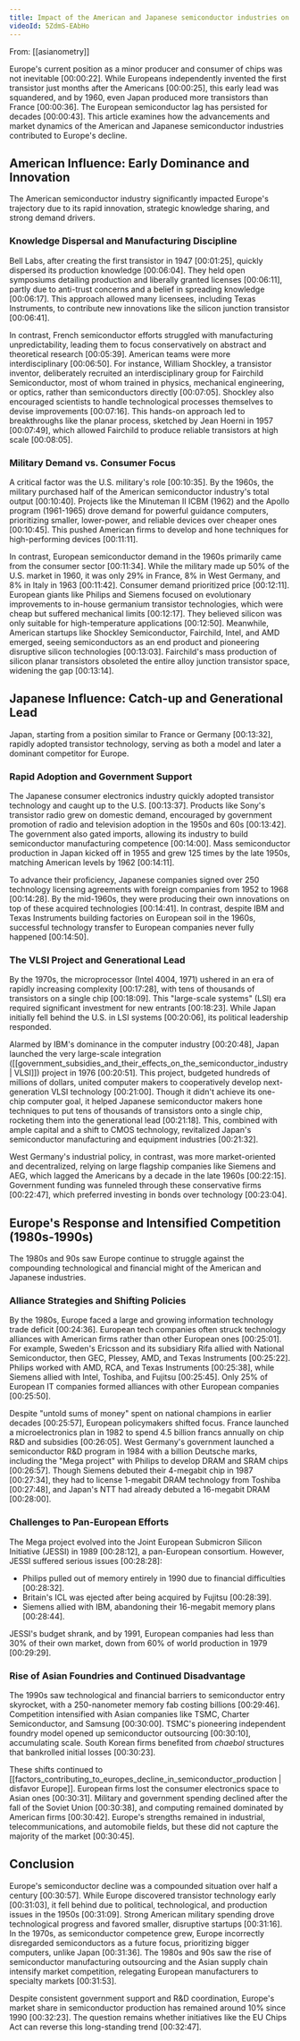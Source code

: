 ```yaml
---
title: Impact of the American and Japanese semiconductor industries on Europe
videoId: 5ZdmS-EAbHo
---
```


From: [[asianometry]] <br/> 

Europe's current position as a minor producer and consumer of chips was not inevitable <a class="yt-timestamp" data-t="00:00:22">[00:00:22]</a>. While Europeans independently invented the first transistor just months after the Americans <a class="yt-timestamp" data-t="00:00:25">[00:00:25]</a>, this early lead was squandered, and by 1960, even Japan produced more transistors than France <a class="yt-timestamp" data-t="00:00:36">[00:00:36]</a>. The European semiconductor lag has persisted for decades <a class="yt-timestamp" data-t="00:00:43">[00:00:43]</a>. This article examines how the advancements and market dynamics of the American and Japanese semiconductor industries contributed to Europe's decline.

## American Influence: Early Dominance and Innovation

The American semiconductor industry significantly impacted Europe's trajectory due to its rapid innovation, strategic knowledge sharing, and strong demand drivers.

### Knowledge Dispersal and Manufacturing Discipline
Bell Labs, after creating the first transistor in 1947 <a class="yt-timestamp" data-t="00:01:25">[00:01:25]</a>, quickly dispersed its production knowledge <a class="yt-timestamp" data-t="00:06:04">[00:06:04]</a>. They held open symposiums detailing production and liberally granted licenses <a class="yt-timestamp" data-t="00:06:11">[00:06:11]</a>, partly due to anti-trust concerns and a belief in spreading knowledge <a class="yt-timestamp" data-t="00:06:17">[00:06:17]</a>. This approach allowed many licensees, including Texas Instruments, to contribute new innovations like the silicon junction transistor <a class="yt-timestamp" data-t="00:06:41">[00:06:41]</a>.

In contrast, French semiconductor efforts struggled with manufacturing unpredictability, leading them to focus conservatively on abstract and theoretical research <a class="yt-timestamp" data-t="00:05:39">[00:05:39]</a>. American teams were more interdisciplinary <a class="yt-timestamp" data-t="00:06:50">[00:06:50]</a>. For instance, William Shockley, a transistor inventor, deliberately recruited an interdisciplinary group for Fairchild Semiconductor, most of whom trained in physics, mechanical engineering, or optics, rather than semiconductors directly <a class="yt-timestamp" data-t="00:07:05">[00:07:05]</a>. Shockley also encouraged scientists to handle technological processes themselves to devise improvements <a class="yt-timestamp" data-t="00:07:16">[00:07:16]</a>. This hands-on approach led to breakthroughs like the planar process, sketched by Jean Hoerni in 1957 <a class="yt-timestamp" data-t="00:07:49">[00:07:49]</a>, which allowed Fairchild to produce reliable transistors at high scale <a class="yt-timestamp" data-t="00:08:05">[00:08:05]</a>.

### Military Demand vs. Consumer Focus
A critical factor was the U.S. military's role <a class="yt-timestamp" data-t="00:10:35">[00:10:35]</a>. By the 1960s, the military purchased half of the American semiconductor industry's total output <a class="yt-timestamp" data-t="00:10:40">[00:10:40]</a>. Projects like the Minuteman II ICBM (1962) and the Apollo program (1961-1965) drove demand for powerful guidance computers, prioritizing smaller, lower-power, and reliable devices over cheaper ones <a class="yt-timestamp" data-t="00:10:45">[00:10:45]</a>. This pushed American firms to develop and hone techniques for high-performing devices <a class="yt-timestamp" data-t="00:11:11">[00:11:11]</a>.

In contrast, European semiconductor demand in the 1960s primarily came from the consumer sector <a class="yt-timestamp" data-t="00:11:34">[00:11:34]</a>. While the military made up 50% of the U.S. market in 1960, it was only 29% in France, 8% in West Germany, and 8% in Italy in 1963 <a class="yt-timestamp" data-t="00:11:42">[00:11:42]</a>. Consumer demand prioritized price <a class="yt-timestamp" data-t="00:12:11">[00:12:11]</a>. European giants like Philips and Siemens focused on evolutionary improvements to in-house germanium transistor technologies, which were cheap but suffered mechanical limits <a class="yt-timestamp" data-t="00:12:17">[00:12:17]</a>. They believed silicon was only suitable for high-temperature applications <a class="yt-timestamp" data-t="00:12:50">[00:12:50]</a>. Meanwhile, American startups like Shockley Semiconductor, Fairchild, Intel, and AMD emerged, seeing semiconductors as an end product and pioneering disruptive silicon technologies <a class="yt-timestamp" data-t="00:13:03">[00:13:03]</a>. Fairchild's mass production of silicon planar transistors obsoleted the entire alloy junction transistor space, widening the gap <a class="yt-timestamp" data-t="00:13:14">[00:13:14]</a>.

## Japanese Influence: Catch-up and Generational Lead

Japan, starting from a position similar to France or Germany <a class="yt-timestamp" data-t="00:13:32">[00:13:32]</a>, rapidly adopted transistor technology, serving as both a model and later a dominant competitor for Europe.

### Rapid Adoption and Government Support
The Japanese consumer electronics industry quickly adopted transistor technology and caught up to the U.S. <a class="yt-timestamp" data-t="00:13:37">[00:13:37]</a>. Products like Sony's transistor radio grew on domestic demand, encouraged by government promotion of radio and television adoption in the 1950s and 60s <a class="yt-timestamp" data-t="00:13:42">[00:13:42]</a>. The government also gated imports, allowing its industry to build semiconductor manufacturing competence <a class="yt-timestamp" data-t="00:14:00">[00:14:00]</a>. Mass semiconductor production in Japan kicked off in 1955 and grew 125 times by the late 1950s, matching American levels by 1962 <a class="yt-timestamp" data-t="00:14:11">[00:14:11]</a>.

To advance their proficiency, Japanese companies signed over 250 technology licensing agreements with foreign companies from 1952 to 1968 <a class="yt-timestamp" data-t="00:14:28">[00:14:28]</a>. By the mid-1960s, they were producing their own innovations on top of these acquired technologies <a class="yt-timestamp" data-t="00:14:41">[00:14:41]</a>. In contrast, despite IBM and Texas Instruments building factories on European soil in the 1960s, successful technology transfer to European companies never fully happened <a class="yt-timestamp" data-t="00:14:50">[00:14:50]</a>.

### The VLSI Project and Generational Lead
By the 1970s, the microprocessor (Intel 4004, 1971) ushered in an era of rapidly increasing complexity <a class="yt-timestamp" data-t="00:17:28">[00:17:28]</a>, with tens of thousands of transistors on a single chip <a class="yt-timestamp" data-t="00:18:09">[00:18:09]</a>. This "large-scale systems" (LSI) era required significant investment for new entrants <a class="yt-timestamp" data-t="00:18:23">[00:18:23]</a>. While Japan initially fell behind the U.S. in LSI systems <a class="yt-timestamp" data-t="00:20:06">[00:20:06]</a>, its political leadership responded.

Alarmed by IBM's dominance in the computer industry <a class="yt-timestamp" data-t="00:20:48">[00:20:48]</a>, Japan launched the very large-scale integration ([[government_subsidies_and_their_effects_on_the_semiconductor_industry | VLSI]]) project in 1976 <a class="yt-timestamp" data-t="00:20:51">[00:20:51]</a>. This project, budgeted hundreds of millions of dollars, united computer makers to cooperatively develop next-generation VLSI technology <a class="yt-timestamp" data-t="00:21:00">[00:21:00]</a>. Though it didn't achieve its one-chip computer goal, it helped Japanese semiconductor makers hone techniques to put tens of thousands of transistors onto a single chip, rocketing them into the generational lead <a class="yt-timestamp" data-t="00:21:18">[00:21:18]</a>. This, combined with ample capital and a shift to CMOS technology, revitalized Japan's semiconductor manufacturing and equipment industries <a class="yt-timestamp" data-t="00:21:32">[00:21:32]</a>.

West Germany's industrial policy, in contrast, was more market-oriented and decentralized, relying on large flagship companies like Siemens and AEG, which lagged the Americans by a decade in the late 1960s <a class="yt-timestamp" data-t="00:22:15">[00:22:15]</a>. Government funding was funneled through these conservative firms <a class="yt-timestamp" data-t="00:22:47">[00:22:47]</a>, which preferred investing in bonds over technology <a class="yt-timestamp" data-t="00:23:04">[00:23:04]</a>.

## Europe's Response and Intensified Competition (1980s-1990s)

The 1980s and 90s saw Europe continue to struggle against the compounding technological and financial might of the American and Japanese industries.

### Alliance Strategies and Shifting Policies
By the 1980s, Europe faced a large and growing information technology trade deficit <a class="yt-timestamp" data-t="00:24:36">[00:24:36]</a>. European tech companies often struck technology alliances with American firms rather than other European ones <a class="yt-timestamp" data-t="00:25:01">[00:25:01]</a>. For example, Sweden's Ericsson and its subsidiary Rifa allied with National Semiconductor, then GEC, Plessey, AMD, and Texas Instruments <a class="yt-timestamp" data-t="00:25:22">[00:25:22]</a>. Philips worked with AMD, RCA, and Texas Instruments <a class="yt-timestamp" data-t="00:25:38">[00:25:38]</a>, while Siemens allied with Intel, Toshiba, and Fujitsu <a class="yt-timestamp" data-t="00:25:45">[00:25:45]</a>. Only 25% of European IT companies formed alliances with other European companies <a class="yt-timestamp" data-t="00:25:50">[00:25:50]</a>.

Despite "untold sums of money" spent on national champions in earlier decades <a class="yt-timestamp" data-t="00:25:57">[00:25:57]</a>, European policymakers shifted focus. France launched a microelectronics plan in 1982 to spend 4.5 billion francs annually on chip R&D and subsidies <a class="yt-timestamp" data-t="00:26:05">[00:26:05]</a>. West Germany's government launched a semiconductor R&D program in 1984 with a billion Deutsche marks, including the "Mega project" with Philips to develop DRAM and SRAM chips <a class="yt-timestamp" data-t="00:26:57">[00:26:57]</a>. Though Siemens debuted their 4-megabit chip in 1987 <a class="yt-timestamp" data-t="00:27:34">[00:27:34]</a>, they had to license 1-megabit DRAM technology from Toshiba <a class="yt-timestamp" data-t="00:27:48">[00:27:48]</a>, and Japan's NTT had already debuted a 16-megabit DRAM <a class="yt-timestamp" data-t="00:28:00">[00:28:00]</a>.

### Challenges to Pan-European Efforts
The Mega project evolved into the Joint European Submicron Silicon Initiative (JESSI) in 1989 <a class="yt-timestamp" data-t="00:28:12">[00:28:12]</a>, a pan-European consortium. However, JESSI suffered serious issues <a class="yt-timestamp" data-t="00:28:28">[00:28:28]</a>:
*   Philips pulled out of memory entirely in 1990 due to financial difficulties <a class="yt-timestamp" data-t="00:28:32">[00:28:32]</a>.
*   Britain's ICL was ejected after being acquired by Fujitsu <a class="yt-timestamp" data-t="00:28:39">[00:28:39]</a>.
*   Siemens allied with IBM, abandoning their 16-megabit memory plans <a class="yt-timestamp" data-t="00:28:44">[00:28:44]</a>.

JESSI's budget shrank, and by 1991, European companies had less than 30% of their own market, down from 60% of world production in 1979 <a class="yt-timestamp" data-t="00:29:29">[00:29:29]</a>.

### Rise of Asian Foundries and Continued Disadvantage
The 1990s saw technological and financial barriers to semiconductor entry skyrocket, with a 250-nanometer memory fab costing billions <a class="yt-timestamp" data-t="00:29:46">[00:29:46]</a>. Competition intensified with Asian companies like TSMC, Charter Semiconductor, and Samsung <a class="yt-timestamp" data-t="00:30:00">[00:30:00]</a>. TSMC's pioneering independent foundry model opened up semiconductor outsourcing <a class="yt-timestamp" data-t="00:30:10">[00:30:10]</a>, accumulating scale. South Korean firms benefited from *chaebol* structures that bankrolled initial losses <a class="yt-timestamp" data-t="00:30:23">[00:30:23]</a>.

These shifts continued to [[factors_contributing_to_europes_decline_in_semiconductor_production | disfavor Europe]]. European firms lost the consumer electronics space to Asian ones <a class="yt-timestamp" data-t="00:30:31">[00:30:31]</a>. Military and government spending declined after the fall of the Soviet Union <a class="yt-timestamp" data-t="00:30:38">[00:30:38]</a>, and computing remained dominated by American firms <a class="yt-timestamp" data-t="00:30:42">[00:30:42]</a>. Europe's strengths remained in industrial, telecommunications, and automobile fields, but these did not capture the majority of the market <a class="yt-timestamp" data-t="00:30:45">[00:30:45]</a>.

## Conclusion

Europe's semiconductor decline was a compounded situation over half a century <a class="yt-timestamp" data-t="00:30:57">[00:30:57]</a>. While Europe discovered transistor technology early <a class="yt-timestamp" data-t="00:31:03">[00:31:03]</a>, it fell behind due to political, technological, and production issues in the 1950s <a class="yt-timestamp" data-t="00:31:09">[00:31:09]</a>. Strong American military spending drove technological progress and favored smaller, disruptive startups <a class="yt-timestamp" data-t="00:31:16">[00:31:16]</a>. In the 1970s, as semiconductor competence grew, Europe incorrectly disregarded semiconductors as a future focus, prioritizing bigger computers, unlike Japan <a class="yt-timestamp" data-t="00:31:36">[00:31:36]</a>. The 1980s and 90s saw the rise of semiconductor manufacturing outsourcing and the Asian supply chain intensify market competition, relegating European manufacturers to specialty markets <a class="yt-timestamp" data-t="00:31:53">[00:31:53]</a>.

Despite consistent government support and R&D coordination, Europe's market share in semiconductor production has remained around 10% since 1990 <a class="yt-timestamp" data-t="00:32:23">[00:32:23]</a>. The question remains whether initiatives like the EU Chips Act can reverse this long-standing trend <a class="yt-timestamp" data-t="00:32:47">[00:32:47]</a>.